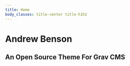 ```yaml
---
title: Home
body_classes: title-center title-h1h2
---
```

 <div class="about">
   <h1>Andrew Benson</h1>
   <h2>An Open Source Theme For Grav CMS</h2>
 </div>

